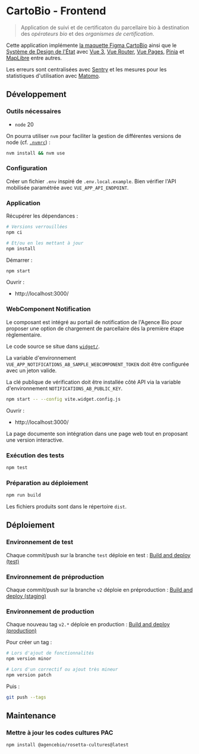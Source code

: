 # CartoBio - Frontend

> Application de suivi et de certificaton du parcellaire bio à destination des _opérateurs bio_ et des _organismes de certification_.

Cette application implémente [la maquette Figma CartoBio](https://www.figma.com/file/RpE4QhlPyV0OSSYuk5vPno/Cartobio) ainsi que le [Système de Design de l'État](https://www.systeme-de-design.gouv.fr/) avec [Vue 3](https://vuejs.org/), [Vue Router](https://router.vuejs.org/), [Vue Pages](https://github.com/hannoeru/vite-plugin-pages), [Pinia](https://pinia.vuejs.org/) et [MapLibre](https://maplibre.org/) entre autres.

Les erreurs sont centralisées avec [Sentry](https://github.com/getsentry/sentry) et les mesures pour les statistiques d'utilisation avec [Matomo](https://github.com/matomo-org/matomo).

## Développement

### Outils nécessaires

- `node` 20

On pourra utiliser `nvm` pour faciliter la gestion de différentes versions de node (cf. [`.nvmrc`](.nvmrc)) :

```sh
nvm install && nvm use
```

### Configuration

Créer un fichier `.env` inspiré de `.env.local.example`.
Bien vérifier l'API mobilisée paramétrée avec `VUE_APP_API_ENDPOINT`.

### Application

Récupérer les dépendances :

```sh
# Versions verrouillées
npm ci

# Et/ou en les mettant à jour
npm install
```

Démarrer :

```sh
npm start
```

Ouvrir :

- http://localhost:3000/

### WebComponent Notification

Le composant est intégré au portail de notification de l'Agence Bio pour proposer une option de chargement de parcellaire dès la première étape règlementaire.

Le code source se situe dans [`widget/`](widget/).

La variable d'environnement `VUE_APP_NOTIFICATIONS_AB_SAMPLE_WEBCOMPONENT_TOKEN` doit être configurée avec un jeton valide.

La clé publique de vérification doit être installée côté API via la variable d'environnement `NOTIFICATIONS_AB_PUBLIC_KEY`.

```sh
npm start -- --config vite.widget.config.js
```

Ouvrir :

- http://localhost:3000/

La page documente son intégration dans une page web tout en proposant une version interactive.

### Exécution des tests

```sh
npm test
```

### Préparation au déploiement

```sh
npm run build
```

Les fichiers produits sont dans le répertoire `dist`.

## Déploiement

### Environnement de test

Chaque commit/push sur la branche `test` déploie en test : [Build and deploy (test)](https://github.com/AgenceBio/cartobio-front/actions/workflows/test.yml)

### Environnement de préproduction

Chaque commit/push sur la branche `v2` déploie en préproduction : [Build and deploy (staging)](https://github.com/AgenceBio/cartobio-front/actions/workflows/staging.yml)

### Environnement de production

Chaque nouveau tag `v2.*` déploie en production : [Build and deploy (production)](https://github.com/AgenceBio/cartobio-front/actions/workflows/deploy.yml)

Pour créer un tag :

```sh
# Lors d'ajout de fonctionnalités
npm version minor

# Lors d'un correctif ou ajout très mineur
npm version patch
```

Puis :

```sh
git push --tags
```

## Maintenance

### Mettre à jour les codes cultures PAC

```sh
npm install @agencebio/rosetta-cultures@latest
```
